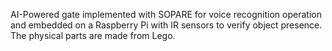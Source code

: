 AI-Powered gate implemented with SOPARE for voice recognition operation and embedded on a Raspberry Pi with IR sensors to verify object presence. The physical parts are made from Lego.
